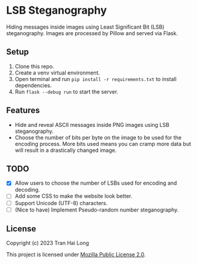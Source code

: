 # LSB Steganography

Hiding messages inside images using Least Significant Bit (LSB) steganography. Images are processed by Pillow and
served via Flask.

## Setup

1. Clone this repo.
2. Create a venv virtual environment.
3. Open terminal and run `pip install -r requirements.txt` to install dependencies.
4. Run `flask --debug run` to start the server.

## Features

- Hide and reveal ASCII messages inside PNG images using LSB steganography.
- Choose the number of bits per byte on the image to be used for the encoding process. More bits used means you can
  cramp more data but will result in a drastically changed image.

## TODO

- [x] Allow users to choose the number of LSBs used for encoding and decoding.
- [ ] Add some CSS to make the website look better.
- [ ] Support Unicode (UTF-8) characters.
- [ ] (Nice to have) Implement Pseudo-random number steganography.

## License

Copyright (c) 2023 Tran Hai Long

This project is licensed under [Mozilla Public License 2.0](LICENSE).
